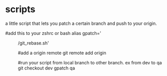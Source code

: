 # scripts
a little script that lets you patch a certain branch and push to your origin.

#add this to your zshrc or bash 
alias gpatch='<dir from root>/git_rebase.sh'

#add a origin remote
git remote add origin <git remote>

#run your script from local branch to other branch. ex from dev to qa
git checkout dev
gpatch qa


